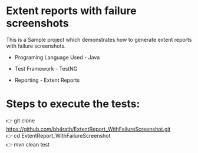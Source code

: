 # Extent reports with failure screenshots

This is a Sample project which demonstrates how to generate extent reports with failure screenshots.


- Programing Language Used - Java

- Test Framework - TestNG
 
- Reporting - Extent Reports

# Steps to execute the tests:
:point_right: git clone https://github.com/bh4rath/ExtentReport_WithFailureScreenshot.git<br/>
:point_right: cd ExtentReport_WithFailureScreenshot<br/>
:point_right: mvn clean test
